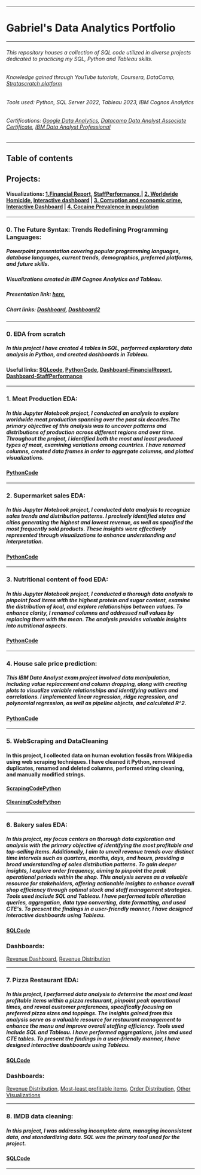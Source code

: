 -------------------------------------------------------------------------------------------------------------------------------------------------------------------------------------------------------
# Gabriel's Data Analytics Portfolio
-------------------------------------------------------------------------------------------------------------------------------------------------------------------------------------------------------
###### This repository houses a collection of SQL code utilized in diverse projects dedicated to practicing my SQL, Python and Tableau skills.
###### Knowledge gained through YouTube tutorials, Coursera, DataCamp, [Stratascratch platform](https://www.stratascratch.com/)
###### Tools used: Python, SQL Server 2022, Tableau 2023, IBM Cognos Analytics
###### Certifications: [Google Data Analytics](https://www.coursera.org/account/accomplishments/professional-cert/K4RQQ5KG7VZR),   [Datacamp Data Analyst Associate Certificate](https://www.datacamp.com/certificate/DAA0012636534715),   [IBM Data Analyst Professional](https://coursera.org/share/73f13bb3ea5f7b40e9921d7845eacdf3)
-------------------------------------------------------------------------------------------------------------------------------------------------------------------------------------------------------

## Table of contents
## Projects:
#### Visualizations: [1.Financial Report](https://public.tableau.com/app/profile/gabriel.burlacu/viz/FinancialReport_17105319408900/Dashboard1), [StaffPerformance](https://public.tableau.com/app/profile/gabriel.burlacu/viz/StaffPerfromance/Dashboard2),| [2. Worldwide Homicide](https://github.com/Gaboner/sqlr/blob/main/Visualizations/Homicide.pdf), [Interactive dashboard](https://public.tableau.com/app/profile/gabriel.burlacu/viz/Homicide_17100919862130/Dashboard2?publish=yes) |  [3. Corruption and economic crime](https://github.com/Gaboner/sqlr/blob/main/Visualizations/Corruption%20and%20economic%20crime%20dash.pdf), [Interactive Dashboard](https://public.tableau.com/app/profile/gabriel.burlacu/viz/Corruptionandeconomiccrimelcolor/Dashboard3) | [4. Cocaine Prevalence in population](https://github.com/Gaboner/sqlr/blob/main/Visualizations/Cocaine%20prevalence.pdf)

--------------------------------------------------------------------------------------------------------------------------------------------------------------------------------------------------------------------

### 0. The Future Syntax: Trends Redefining Programming Languages:
##### Powerpoint presentation covering popular programming languages, database languages, current trends, demographics, preferred platforms, and future skills.
##### Visualizations created in IBM Cognos Analytics and Tableau.
##### Presentation link: [here](https://github.com/Gaboner/sqlr/blob/main/The%20Future%20Syntax%20pdf.pdf), 
##### Chart links: [Dashboard](https://github.com/Gaboner/sqlr/blob/main/Technology%20trend.pdf), [Dashboard2](https://github.com/Gaboner/sqlr/blob/main/Trends%20FutureSyntax.pdf)
--------------------------------------------------------------------------------------------------------------------------------------------------------------------------------------------------------------------

### 0. EDA from scratch
##### In this project I have created 4 tables in SQL, performed exploratory data analysis in Python, and created dashboards in Tableau.
#### Useful links: [SQLcode](https://github.com/Gaboner/sqlr/tree/main/tourismc), [PythonCode](https://github.com/Gaboner/sqlr/blob/main/tourismc/tourism.ipynb), [Dashboard-FinancialReport](https://public.tableau.com/app/profile/gabriel.burlacu/viz/FinancialReport_17105319408900/Dashboard1), [Dashboard-StaffPerformance](https://public.tableau.com/app/profile/gabriel.burlacu/viz/StaffPerfromance/Dashboard2)

--------------------------------------------------------------------------------------------------------------------------------------------------------------------------------------------------------------------

### 1. Meat Production EDA:
##### In this Jupyter Notebook project, I conducted an analysis to explore worldwide meat production spanning over the past six decades.The primary objective of this analysis was to uncover  patterns and distributions of production across different regions and over time. Throughout the project, I identified both the most and least produced types of meat, examining variations among countries.  I have renamed columns, created data frames in order to aggregate columns, and plotted visualizations.
#### [PythonCode](https://github.com/Gaboner/sqlr/blob/main/food.ipynb)

------------------------------------------------------------------------------------------------------------------------------------------------------------------------------------------------------------------

### 2. Supermarket sales EDA:
##### In this Jupyter Notebook project, I  conducted  data analysis to recognize sales trends and distribution patterns. I precisely identified states and cities generating the highest and lowest revenue, as well as specified the most frequently sold products. These insights were effectively represented through visualizations to enhance understanding and interpretation.
#### [PythonCode](https://github.com/Gaboner/sqlr/blob/main/supermarket%20EDA.ipynb)

------------------------------------------------------------------------------------------------------------------------------------------------------------------------------------------------------------------

### 3. Nutritional content of food EDA:
##### In this Jupyter Notebook project, I conducted a thorough data analysis to pinpoint food items with the highest protein and sugar content, examine the distribution of kcal, and explore relationships between values. To enhance clarity, I renamed columns and addressed null values by replacing them with the mean. The analysis provides valuable insights into nutritional aspects.
#### [PythonCode](https://github.com/Gaboner/sqlr/blob/main/Nutritional%20food%20content%20.ipynb)


------------------------------------------------------------------------------------------------------------------------------------------------------------------------------------------------------------------

### 4. House sale price prediction:
##### This IBM Data Analyst exam project involved data manipulation, including value replacement and column dropping, along with creating plots to visualize variable relationships and identifying outliers and correlations. I implemented linear regression, ridge regression, and polynomial regression, as well as pipeline objects, and calculated R^2.
#### [PythonCode](https://github.com/Gaboner/sqlr/blob/main/house%20sales%20prediction%20coursera%20exam.ipynb)

-------------------------------------------------------------------------------------------------------------------------------------------------------------------------------------------------------

### 5. WebScraping and DataCleaning 
#### In this project, I collected data on human evolution fossils from Wikipedia using web scraping techniques. I have cleaned it  Python, removed duplicates, renamed and deleted columns, performed string cleaning, and manually modified strings.
#### [ScrapingCodePython](https://github.com/Gaboner/sqlr/blob/main/scrape.ipynb)
#### [CleaningCodePython](https://github.com/Gaboner/sqlr/blob/main/Human%20evo%20new.ipynb)

-------------------------------------------------------------------------------------------------------------------------------------------------------------------------------------------------------

### 6. Bakery sales EDA:
##### In this project, my focus centers on thorough data exploration and analysis with the primary objective of identifying the most profitable and top-selling items. Additionally, I aim to unveil revenue trends over distinct time intervals such as quarters, months, days, and hours, providing a broad understanding of sales distribution patterns. To gain deeper insights, I explore order frequency, aiming to pinpoint the peak operational periods within the shop. This analysis serves as a valuable resource for stakeholders, offering actionable insights to enhance overall shop efficiency through optimal stock and staff management strategies. Tools used include SQL and Tableau. I have performed table alteration queries, aggregation, data type converting, date formatting, and used CTE's. To present the findings in a user-friendly manner, I have designed interactive dashboards using Tableau.
#### [SQLCode](https://github.com/Gaboner/sqlr/blob/main/Bakery%20sales%20EDA/bakery.sql)
### Dashboards:
[Revenue Dashboard](https://github.com/Gaboner/sqlr/blob/main/Bakery%20sales%20EDA/bakery%20dash.pdf),
[Revenue Distribution](https://public.tableau.com/app/profile/gabriel.burlacu/viz/Revenuedistributionofproducts/Sheet3)

-------------------------------------------------------------------------------------------------------------------------------------------------------------------------------------------------------

### 7. Pizza Restaurant EDA: 
##### In this project, I performed data analysis to determine the most and least profitable items within a pizza restaurant, pinpoint peak operational times, and reveal customer preferences, specifically focusing on preferred pizza sizes and toppings. The insights gained from this analysis serve as a valuable resource for restaurant management to enhance the menu and improve overall staffing efficiency. Tools used include SQL and Tableau. I have performed aggregations, joins and used CTE tables. To present the findings in a user-friendly manner, I have designed interactive dashboards using Tableau.
#### [SQLCode](https://github.com/Gaboner/sqlr/blob/main/pizza%20restaurant%20EDA/pizza2.sql) 
### Dashboards:
[Revenue Distribution](https://public.tableau.com/app/profile/gabriel.burlacu/viz/Revenue-orderdistribution/Dashboard1), [Most-least profitable items](https://public.tableau.com/app/profile/gabriel.burlacu/viz/Highest-lowestgeneratedrevenue/Dashboard1), [Order Distribution](https://public.tableau.com/app/profile/gabriel.burlacu/viz/MostSold_17053316562350/Dashboard1), [Other Visualizations](https://github.com/Gaboner/sqlr/tree/main/Pizza%20Restaurant%20Visualizations)

-------------------------------------------------------------------------------------------------------------------------------------------------------------------------------------------------------

### 8. IMDB data cleaning:
##### In this project, I was addressing incomplete data, managing inconsistent data, and standardizing data. SQL was the primary tool used for the project.
#### [SQLCode](https://github.com/Gaboner/sqlr/blob/main/IMDB%20data%20cleaning%20code/imdbclean.sql)

-------------------------------------------------------------------------------------------------------------------------------------------------------------------------------------------------------



